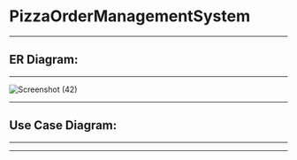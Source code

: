 # PizzaOrderManagementSystem

---

## ER Diagram:

---

![Screenshot (42)](https://user-images.githubusercontent.com/81378094/141294600-9c706c33-e7b2-4f60-b43c-cf2efb790b7d.png)

---

## Use Case Diagram:

---



---
